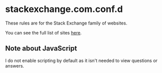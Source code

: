 # stackexchange.com.conf.d

These rules are for the Stack Exchange family of websites.

You can see the full list of sites [here](https://stackexchange.com/sites).

## Note about JavaScript

I do not enable scripting by default as it isn't needed to view questions or answers.